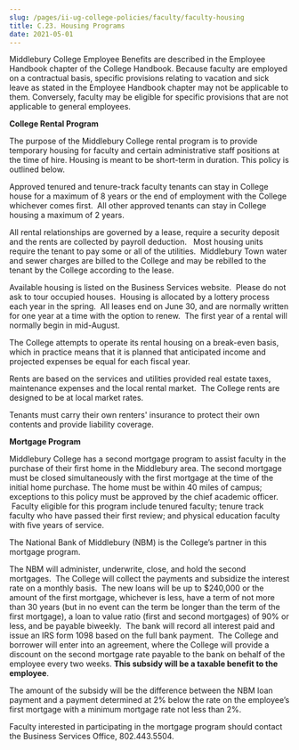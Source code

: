```yaml
---
slug: /pages/ii-ug-college-policies/faculty/faculty-housing
title: C.23. Housing Programs
date: 2021-05-01
---
```

Middlebury College Employee Benefits are described in the Employee Handbook chapter of the College Handbook. Because faculty are employed on a contractual basis, specific provisions relating to vacation and sick leave as stated in the Employee Handbook chapter may not be applicable to them. Conversely, faculty may be eligible for specific provisions that are not applicable to general employees.

**College Rental Program**

The purpose of the Middlebury College rental program is to provide temporary housing for faculty and certain administrative staff positions at the time of hire. Housing is meant to be short-term in duration. This policy is outlined below.

Approved tenured and tenure-track faculty tenants can stay in College house for a maximum of 8 years or the end of employment with the College whichever comes first.  All other approved tenants can stay in College housing a maximum of 2 years.

All rental relationships are governed by a lease, require a security deposit and the rents are collected by payroll deduction.   Most housing units require the tenant to pay some or all of the utilities.  Middlebury Town water and sewer charges are billed to the College and may be rebilled to the tenant by the College according to the lease.

Available housing is listed on the Business Services website.  Please do not ask to tour occupied houses.  Housing is allocated by a lottery process each year in the spring.  All leases end on June 30, and are normally written for one year at a time with the option to renew.  The first year of a rental will normally begin in mid-August.

The College attempts to operate its rental housing on a break-even basis, which in practice means that it is planned that anticipated income and projected expenses be equal for each fiscal year.

Rents are based on the services and utilities provided real estate taxes, maintenance expenses and the local rental market.  The College rents are designed to be at local market rates.

Tenants must carry their own renters' insurance to protect their own contents and provide liability coverage.

**Mortgage Program**

Middlebury College has a second mortgage program to assist faculty in the purchase of their first home in the Middlebury area. The second mortgage must be closed simultaneously with the first mortgage at the time of the initial home purchase. The home must be within 40 miles of campus; exceptions to this policy must be approved by the chief academic officer.  Faculty eligible for this program include tenured faculty; tenure track faculty who have passed their first review; and physical education faculty with five years of service.

The National Bank of Middlebury (NBM) is the College’s partner in this mortgage program.

The NBM will administer, underwrite, close, and hold the second mortgages.  The College will collect the payments and subsidize the interest rate on a monthly basis.  The new loans will be up to $240,000 or the amount of the first mortgage, whichever is less, have a term of not more than 30 years (but in no event can the term be longer than the term of the first mortgage), a loan to value ratio (first and second mortgages) of 90% or less, and be payable biweekly.  The bank will record all interest paid and issue an IRS form 1098 based on the full bank payment.  The College and borrower will enter into an agreement, where the College will provide a discount on the second mortgage rate payable to the bank on behalf of the employee every two weeks. **This subsidy will be a taxable benefit to the employee**.

The amount of the subsidy will be the difference between the NBM loan payment and a payment determined at 2% below the rate on the employee’s first mortgage with a minimum mortgage rate not less than 2%.

Faculty interested in participating in the mortgage program should contact the Business Services Office, 802.443.5504.